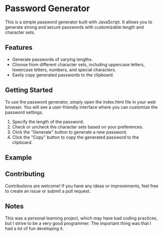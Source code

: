 ﻿# Password Generator
This is a simple password generator built with JavaScript. It allows you to generate strong and secure passwords with customizable length and character sets.

## Features
* Generate passwords of varying lengths.
* Choose from different character sets, including uppercase letters, lowercase letters, numbers, and special characters.
* Easily copy generated passwords to the clipboard.

## Getting Started
To use the password generator, simply open the index.html file in your web browser. You will see a user-friendly interface where you can customize the password settings.

1. Specify the length of the password.
2. Check or uncheck the character sets based on your preferences.
3. Click the "Generate" button to generate a new password.
4. Click the "Copy" button to copy the generated password to the clipboard.

## Example


## Contributing
Contributions are welcome! If you have any ideas or improvements, feel free to create an issue or submit a pull request.

## Notes
This was a personal learning project, which may have bad coding practices, but I strive to be a very good programmer. The important thing was that I had a lot of fun developing it.
